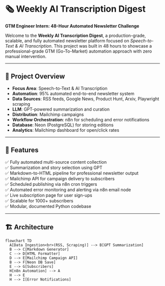 # 🗞️ Weekly AI Transcription Digest

**GTM Engineer Intern: 48-Hour Automated Newsletter Challenge**

Welcome to the **Weekly AI Transcription Digest**, a production-grade, scalable, and fully automated newsletter platform focused on *Speech-to-Text & AI Transcription*. This project was built in 48 hours to showcase a professional-grade GTM (Go-To-Market) automation approach with zero manual intervention.

---

## 📌 Project Overview

- **Focus Area**: Speech-to-Text & AI Transcription  
- **Automation**: 95% automated end-to-end newsletter system  
- **Data Sources**: RSS feeds, Google News, Product Hunt, Arxiv, Playwright scraping  
- **LLM**: GPT-powered summarization and curation  
- **Distribution**: Mailchimp campaigns  
- **Workflow Orchestration**: n8n for scheduling and error notifications  
- **Database**: Neon (PostgreSQL) for storing editions  
- **Analytics**: Mailchimp dashboard for open/click rates

---

## 🚀 Features

✅ Fully automated multi-source content collection  
✅ Summarization and story selection using GPT  
✅ Markdown-to-HTML pipeline for professional newsletter output  
✅ Mailchimp API for campaign delivery to subscribers  
✅ Scheduled publishing via n8n cron triggers  
✅ Automated error monitoring and alerting via n8n email node  
✅ Live subscription page for user sign-ups  
✅ Scalable for 1000+ subscribers  
✅ Modular, documented Python codebase

---

## 🏗️ Architecture

```mermaid
flowchart TD
  A[Data Ingestion<br>(RSS, Scraping)] --> B[GPT Summarization]
  B --> C[Markdown Generator]
  C --> D[HTML Formatter]
  D --> E[Mailchimp Campaign API]
  B --> F[Neon DB Save]
  E --> G[Subscribers]
  H[n8n Automation] --> A
  H --> E
  H --> I[Error Notifications]
```
